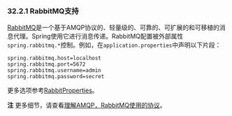 ### 32.2.1 RabbitMQ支持

[RabbitMQ](https://www.rabbitmq.com/)是一个基于AMQP协议的、轻量级的、可靠的、可扩展的和可移植的消息代理。Spring使用它进行消息传递。RabbitMQ配置被外部属性`spring.rabbitmq.*`控制。例如，在`application.properties`中声明以下片段：
```properties
spring.rabbitmq.host=localhost
spring.rabbitmq.port=5672
spring.rabbitmq.username=admin
spring.rabbitmq.password=secret
```
更多选项参考[RabbitProperties](https://github.com/spring-projects/spring-boot/tree/v2.0.0.RELEASE/spring-boot-project/spring-boot-autoconfigure/src/main/java/org/springframework/boot/autoconfigure/amqp/RabbitProperties.java)。

**注** 更多细节，请查看[理解AMQP，RabbitMQ使用的协议](https://spring.io/blog/2010/06/14/understanding-amqp-the-protocol-used-by-rabbitmq/)。
